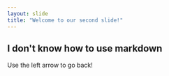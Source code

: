 ```yaml
---
layout: slide
title: "Welcome to our second slide!"
---
```

## I don't know how to use markdown 
Use the left arrow to go back!
